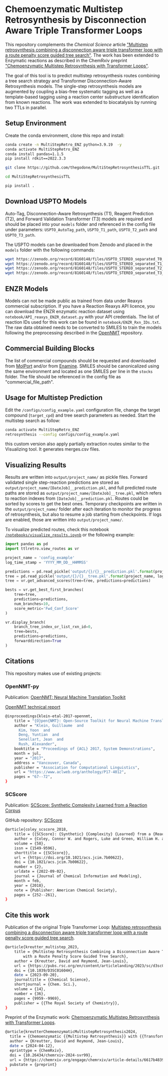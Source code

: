 # Chemoenzymatic Multistep Retrosynthesis by Disconnection Aware Triple Transformer Loops


This repository complements the _Chemical Science_ article ["Multistep retrosynthesis combining a disconnection aware triple transformer loop with a route penalty score guided tree search"](https://pubs.rsc.org/en/content/articlelanding/2023/sc/d3sc01604h). The work has been extended to Enzymatic reactions as described in the ChemRxiv preprint ["Chemoenzymatic Multistep Retrosynthesis with Transformer Loops"](https://chemrxiv.org/engage/chemrxiv/article-details/6617b48391aefa6ce157c2b4).

The goal of this tool is to predict multistep retrosynthesis routes combining a tree search strategy and Transformer Disconnection-Aware Retrosynthesis models. The single-step retrosynthesis models are augmented by coupling a bias-free systematic tagging as well as a template-based tagging using a reaction center substructure identification from known reactions. The work was extended to biocatalysis by running two TTLs in parallel.

## Setup Environment

Create the conda environment, clone this repo and install:

``` bash
conda create -n MultiStepRetro_ENZ python=3.9.19  -y
conda activate MultiStepRetro_ENZ
conda install pandas=1.1.5
pip install rdkit==2022.3.3

git clone https://github.com/thegodone/MultiStepRetrosynthesisTTL.git

cd MultiStepRetrosynthesisTTL

pip install .

```

## Download USPTO Models

Auto-Tag, Disconnection-Aware Retrosynthesis (T1), Reagent Prediction (T2), and Forward Validation Transformer (T3) models are required and should be placed into your `models` folder and referenced in the config file under parameters: `USPTO_AutoTag_path`, `USPTO_T1_path`, `USPTO_T2_path` and `USPTO_T3_path`.


The USPTO models can be downloaded from Zenodo and placed in the `models` folder with the following commands:

``` bash
wget https://zenodo.org/record/8160148/files/USPTO_STEREO_separated_T0_AutoTag_260000.pt?download=1 -O models/USPTO_STEREO_separated_T0_AutoTag_260000.pt
wget https://zenodo.org/record/8160148/files/USPTO_STEREO_separated_T1_Retro_255000.pt?download=1 -O models/USPTO_STEREO_separated_T1_Retro_255000.pt
wget https://zenodo.org/record/8160148/files/USPTO_STEREO_separated_T2_Reagent_Pred_225000.pt?download=1 -O models/USPTO_STEREO_separated_T2_Reagent_Pred_225000.pt
wget https://zenodo.org/record/8160148/files/USPTO_STEREO_separated_T3_Forward_255000.pt?download=1 -O models/USPTO_STEREO_separated_T3_Forward_255000.pt
```

## ENZR Models

Models can not be made public as trained from data under Reaxys commercial subscription. If you have a Reaction Reaxys API licence, you can download the ENZR enzymatic reaction dataset using `notebook/API_reaxys_ENZR_dataset.py` with your API credentials. The list of reaction IDs used for this work can be found in `notebook/ENZR_Rxn_IDs.txt`. The raw data obtained needs to be converted to SMILES to train the models following the preprocessing described in the [OpenNMT](https://github.com/reymond-group/OpenNMT-py) repository. 


## Commercial Building Blocks

The list of commercial compounds should be requested and downloaded from [MolPort](https://www.molport.com/shop/access-databases) and/or from [Enamine](https://enamine.net/building-blocks/building-blocks-catalog). SMILES should be canonicalized using the same environment and located as one SMILES per line in the `stocks` folder. The file should be referenced in the config file as "commercial_file_path".


## Usage for Multistep Prediction

Edit the `/configs/config_example.yaml` configuration file, change the target compound (`target_cpd`) and tree search parameters as needed.
Start the multistep search as follow:

``` bash
conda activate MultiStepRetro_ENZ
retrosynthesis --config configs/config_example.yaml
```

this custom version also apply partially extraction routes similar to the Visualizing tool. It generates merges.csv files.

## Visualizing Results

Results are written into `output/project_name/` as pickle files. Forward validated single step-reaction predictions are stored as `output/project_name/[DateJob]__prediction.pkl`, and full predicted route paths are stored as `output/project_name/[DateJob]__tree.pkl`, which refers to reaction indexes from `[DateJob]__prediction.pkl`. Routes could be sorted by scores to get the best ones. Temporary checkpoints are written in the `output/project_name/` folder after each iteration to monitor the progress of retrosynthesis, but also to resume a job starting from checkpoints. If logs are enabled, those are written into `output/project_name/`.

To visualize predicted routes, check this notebook [`/notebooks/visualize_results.ipynb`](https://github.com/reymond-group/MultiStepRetrosynthesisTTL/blob/main/notebook/visualize_results.ipynb) or the following example:

``` python
import pandas as pd
import ttlretro.view_routes as vr

project_name = 'config_example'
log_time_stamp = 'YYYY_MM_DD__HHMMSS'

predictions = pd.read_pickle('output/{}/{}__prediction.pkl'.format(project_name, log_time_stamp))
tree = pd.read_pickle('output/{}/{}__tree.pkl'.format(project_name, log_time_stamp))
tree = vr.get_advanced_scores(tree=tree, predictions=predictions)

bests = vr.get_best_first_branches(
    tree=tree, 
    predictions=predictions, 
    num_branches=10, 
    score_metric='Fwd_Conf_Score'
)

vr.display_branch(
    branch_tree_index_or_list_rxn_id=0, 
    tree=bests, 
    predictions=predictions, 
    forwarddirection=True
)

```


## Citations

This repository makes use of existing projects:

### OpenNMT-py

Publication: [OpenNMT: Neural Machine Translation Toolkit](https://arxiv.org/pdf/1805.11462.pdf)

[OpenNMT technical report](https://www.aclweb.org/anthology/P17-4012/)

``` bash
@inproceedings{klein-etal-2017-opennmt,
    title = "{O}pen{NMT}: Open-Source Toolkit for Neural Machine Translation",
    author = "Klein, Guillaume  and
      Kim, Yoon  and
      Deng, Yuntian  and
      Senellart, Jean  and
      Rush, Alexander",
    booktitle = "Proceedings of {ACL} 2017, System Demonstrations",
    month = jul,
    year = "2017",
    address = "Vancouver, Canada",
    publisher = "Association for Computational Linguistics",
    url = "https://www.aclweb.org/anthology/P17-4012",
    pages = "67--72",
}
```

### SCScore

Publication: [SCScore: Synthetic Complexity Learned from a Reaction Corpus](https://pubs.acs.org/doi/10.1021/acs.jcim.7b00622)

GitHub repository: [SCScore](https://github.com/connorcoley/scscore)

``` bash
@article{coley_scscore_2018,
	title = {{SCScore}: {Synthetic} {Complexity} {Learned} from a {Reaction} {Corpus}},
	author = {Coley, Connor W. and Rogers, Luke and Green, William H. and Jensen, Klavs F.},
	volume = {58},
	issn = {1549-9596},
	shorttitle = {{SCScore}},
	url = {https://doi.org/10.1021/acs.jcim.7b00622},
	doi = {10.1021/acs.jcim.7b00622},
	number = {2},
	urldate = {2022-09-02},
	journal = {Journal of Chemical Information and Modeling},
	month = feb,
	year = {2018},
	note = {Publisher: American Chemical Society},
	pages = {252--261},
}
```

## Cite this work

Publication of the original Triple Transformer Loop: [Multistep retrosynthesis combining a disconnection aware triple transformer loop with a route penalty score guided tree search](https://pubs.rsc.org/en/content/articlelanding/2023/sc/d3sc01604h).


``` bash
@article{kreutter_multistep_2023,
	title = {Multistep Retrosynthesis Combining a Disconnection Aware Triple Transformer Loop 
		with a Route Penalty Score Guided Tree Search},
	author = {Kreutter, David and Reymond, Jean-Louis},
	url = {https://pubs.rsc.org/en/content/articlelanding/2023/sc/d3sc01604h},
	doi = {10.1039/D3SC01604H},
	date = {2023-09-20},
	journaltitle = {Chemical Science},
	shortjournal = {Chem. Sci.},
	volume = {14},
	number = {36},
	pages = {9959--9969},
	publisher = {{The Royal Society of Chemistry}},
}
```

Preprint of the Enzymatic work: [Chemoenzymatic Multistep Retrosynthesis with Transformer Loops](https://chemrxiv.org/engage/chemrxiv/article-details/6617b48391aefa6ce157c2b4).

``` bash
@article{kreutterChemoenzymaticMultistepRetrosynthesis2024,
  title = {Chemoenzymatic {{Multistep Retrosynthesis}} with {{Transformer Loops}}},
  author = {Kreutter, David and Reymond, Jean-Louis},
  date = {2024-04-12},
  eprinttype = {ChemRxiv},
  doi = {10.26434/chemrxiv-2024-svr99},
  url = {https://chemrxiv.org/engage/chemrxiv/article-details/6617b48391aefa6ce157c2b4},
  pubstate = {preprint}
}
```
